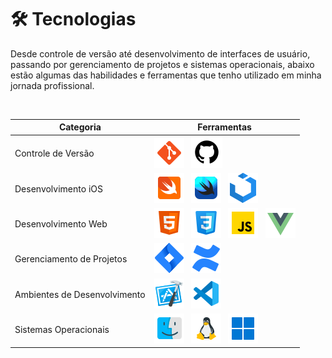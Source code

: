 # 🛠️ Tecnologias

Desde controle de versão até desenvolvimento de interfaces de usuário, passando por gerenciamento de projetos e sistemas operacionais, abaixo estão algumas das habilidades e ferramentas que tenho utilizado em minha jornada profissional.

<br/>

| Categoria                 | Ferramentas                                                                                                       |
|---------------------------|-------------------------------------------------------------------------------------------------------------------|
| Controle de Versão        | [![Git logo](/img/git.png)](https://git-scm.com/) &nbsp; [![GitHub logo](/img/github.png)](https://github.com/)       |
| Desenvolvimento iOS       | [![Swift logo](/img/swift.png)](https://developer.apple.com/swift/) &nbsp; [![SwiftUI logo](/img/swiftUI.png)](https://developer.apple.com/xcode/swiftui/) &nbsp; [![UIKit logo](/img/UIKIT.png)](https://developer.apple.com/documentation/uikit/) |
| Desenvolvimento Web       | [![HTML logo](/img/HTML.png)](https://developer.mozilla.org/en-US/docs/Web/HTML) &nbsp; [![CSS logo](/img/CSS.png)](https://developer.mozilla.org/en-US/docs/Web/CSS) &nbsp; [![JavaScript logo](/img/javascript.png)](https://developer.mozilla.org/en-US/docs/Web/JavaScript) &nbsp; [![Vue.js logo](/img/vue-js.png)](https://vuejs.org/) |
| Gerenciamento de Projetos | [![Jira logo](/img/jira.png)](https://www.atlassian.com/software/jira) &nbsp; [![Confluence logo](/img/confluence.png)](https://www.atlassian.com/software/confluence) |
| Ambientes de Desenvolvimento | [![xCode logo](/img/xCode.png)](https://developer.apple.com/xcode/) &nbsp; [![Vs-Code logo](/img/vs-code.png)](https://code.visualstudio.com/) |
| Sistemas Operacionais     | [![macOS logo](/img/macOS.png)](https://www.apple.com/macos/) &nbsp; [![Linux logo](/img/linux.png)](https://www.linux.org/) &nbsp; [![Windows logo](/img/windows.png)](https://www.microsoft.com/en-us/windows) |
